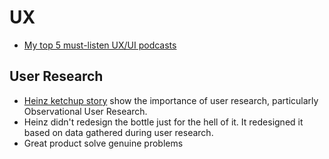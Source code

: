 # UX

* [My top 5 must-listen UX/UI podcasts](https://uxdesign.cc/my-top-5-ux-ui-podcasts-3011f51017c9)

## User Research

* [Heinz ketchup story](https://uxplanet.org/user-research-whats-tomato-ketchup-got-to-do-with-it-758bfb536ca3) show the importance of user research, particularly Observational User Research.
* Heinz didn't redesign the bottle just for the hell of it. It redesigned it based on data gathered during user research.
* Great product solve genuine problems


